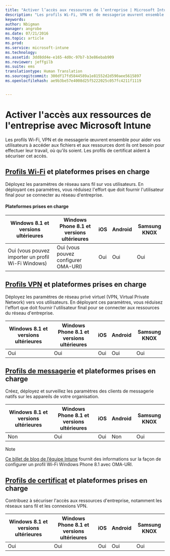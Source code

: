 ```yaml
---
title: "Activer l’accès aux ressources de l’entreprise | Microsoft Intune"
description: "Les profils Wi-Fi, VPN et de messagerie œuvrent ensemble pour aider vos utilisateurs à accéder aux fichiers et aux ressources dont ils ont besoin."
keywords: 
author: Nbigman
manager: angrobe
ms.date: 07/21/2016
ms.topic: article
ms.prod: 
ms.service: microsoft-intune
ms.technology: 
ms.assetid: 3dd8dd4e-e165-4d0c-97b7-b3e86ebab909
ms.reviewer: jeffgilb
ms.suite: ems
translationtype: Human Translation
ms.sourcegitcommit: 300df17fd5844589a1e81552d2d590aee5615897
ms.openlocfilehash: ae9b3be57e4008d25f5222025c057fc4211f1119


---
```


# Activer l'accès aux ressources de l'entreprise avec Microsoft Intune
Les profils Wi-Fi, VPN et de messagerie œuvrent ensemble pour aider vos utilisateurs à accéder aux fichiers et aux ressources dont ils ont besoin pour effectuer leur travail, où qu’ils soient. Les profils de certificat aident à sécuriser cet accès.

## [Profils Wi-Fi](wi-fi-connections-in-microsoft-intune.md) et plateformes prises en charge

Déployez les paramètres de réseau sans fil sur vos utilisateurs. En déployant ces paramètres, vous réduisez l'effort que doit fournir l'utilisateur final pour se connecter au réseau d'entreprise.
#### Plateformes prises en charge

|Windows 8.1 et versions ultérieures|Windows Phone 8.1 et versions ultérieures|iOS|Android|Samsung KNOX|
|---------------------|---------------------------|---|-------|------------|
|Oui (vous pouvez importer un profil Wi-Fi Windows)|Oui (vous pouvez configurer OMA-URI) |Oui|Oui|Oui|

## [Profils VPN](vpn-connections-in-microsoft-intune.md) et plateformes prises en charge
Déployez les paramètres de réseau privé virtuel (VPN, Virtual Private Network) vers vos utilisateurs. En déployant ces paramètres, vous réduisez l'effort que doit fournir l'utilisateur final pour se connecter aux ressources du réseau d'entreprise.

|Windows 8.1 et versions ultérieures|Windows Phone 8.1 et versions ultérieures|iOS|Android|Samsung KNOX|
|---------------------|---------------------------|---|-------|------------|
|Oui|Oui|Oui|Oui|Oui|

## [Profils de messagerie](configure-access-to-corporate-email-using-email-profiles-with-microsoft-intune.md) et plateformes prises en charge
Créez, déployez et surveillez les paramètres des clients de messagerie natifs sur les appareils de votre organisation.

|Windows 8.1 et versions ultérieures|Windows Phone 8.1 et versions ultérieures|iOS|Android|Samsung KNOX|
|---------------------|---------------------------|---|-------|------------|
|Non|Oui|Oui|Non|Oui|
> [!NOTE]
> [Ce billet de blog de l’équipe Intune](https://blogs.technet.microsoft.com/enterprisemobility/2015/02/19/using-oma-uri-to-create-custom-wi-fi-profiles-for-windows-phone-8-1/) fournit des informations sur la façon de configurer un profil Wi-Fi Windows Phone 8.1 avec OMA-URI.

## [Profils de certificat](secure-resource-access-with-certificate-profiles.md) et plateformes prises en charge
Contribuez à sécuriser l'accès aux ressources d'entreprise, notamment les réseaux sans fil et les connexions VPN.

|Windows 8.1 et versions ultérieures|Windows Phone 8.1 et versions ultérieures|iOS|Android|Samsung KNOX|
|---------------------|---------------------------|---|-------|------------|
|Oui|Oui|Oui|Oui|Oui|



<!--HONumber=Jul16_HO4-->


